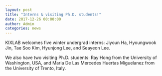 ```yaml
---
layout: post
title: "Interns & visiting Ph.D. students!"
date: 2017-12-26 00:00:00
author: Admin
categories: news
---
```


KIXLAB welcomes five winter undergrad interns: Jiyoun Ha, Hyoungwook Jin, Tae Soo Kim, Hyunjong Lee, and Seayeon Lee.

We also have two visiting Ph.D. students: Ray Hong from the University of Washington, USA, and Maria De Las Mercedes Huertas Miguelanez from the University of Trento, Italy.

